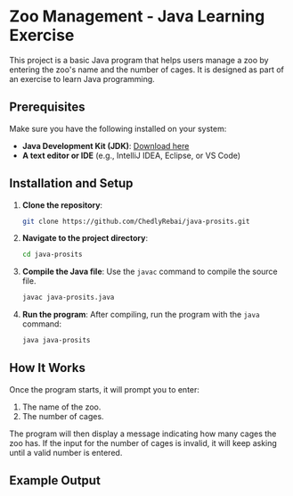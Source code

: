 # Zoo Management - Java Learning Exercise

This project is a basic Java program that helps users manage a zoo by entering the zoo's name and the number of cages. It is designed as part of an exercise to learn Java programming.

## Prerequisites

Make sure you have the following installed on your system:

- **Java Development Kit (JDK)**: [Download here](https://www.oracle.com/java/technologies/javase-jdk11-downloads.html)
- **A text editor or IDE** (e.g., IntelliJ IDEA, Eclipse, or VS Code)

## Installation and Setup

1. **Clone the repository**:
    ```bash
    git clone https://github.com/ChedlyRebai/java-prosits.git
    ```

2. **Navigate to the project directory**:
    ```bash
    cd java-prosits
    ```

3. **Compile the Java file**:
    Use the `javac` command to compile the source file.
    ```bash
    javac java-prosits.java
    ```

4. **Run the program**:
    After compiling, run the program with the `java` command:
    ```bash
    java java-prosits
    ```

## How It Works

Once the program starts, it will prompt you to enter:

1. The name of the zoo.
2. The number of cages.

The program will then display a message indicating how many cages the zoo has. If the input for the number of cages is invalid, it will keep asking until a valid number is entered.

## Example Output

